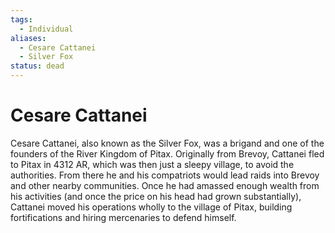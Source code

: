 ```yaml
---
tags:
  - Individual
aliases:
  - Cesare Cattanei
  - Silver Fox
status: dead
---
```

# Cesare Cattanei
Cesare Cattanei, also known as the Silver Fox, was a brigand and one of the founders of the River Kingdom of Pitax. Originally from Brevoy, Cattanei fled to Pitax in 4312 AR, which was then just a sleepy village, to avoid the authorities. From there he and his compatriots would lead raids into Brevoy and other nearby communities. Once he had amassed enough wealth from his activities (and once the price on his head had grown substantially), Cattanei moved his operations wholly to the village of Pitax, building fortifications and hiring mercenaries to defend himself.
